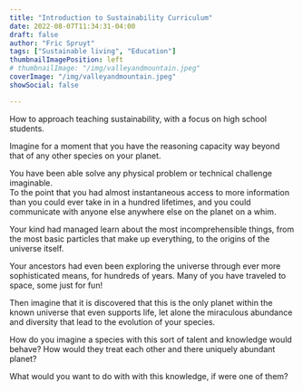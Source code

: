 ```yaml
---
title: "Introduction to Sustainability Curriculum"
date: 2022-08-07T11:34:31-04:00
draft: false
author: "Fric Spruyt"
tags: ["Sustainable living", "Education"]
thumbnailImagePosition: left
# thumbnailImage: "/img/valleyandmountain.jpeg"
coverImage: "/img/valleyandmountain.jpeg"
showSocial: false

---
```

<!-- {{< wide-image src="/img/valleyandmountain.jpeg" title="Mountains in back of Valley" >}} -->
<!-- ![Scenario 1: Across columns](img/valleyandmountain.jpeg) -->
How to approach teaching sustainability, with a focus on high school students.
<!--more-->


Imagine for a moment that you have the reasoning capacity way beyond that of any other species on your planet.

You have been able solve any physical problem or technical challenge imaginable.  
To the point that you had almost instantaneous access to more information than you could ever take in in a hundred lifetimes, and you could communicate with anyone else anywhere else on the planet on a whim.

Your kind had managed learn about the most incomprehensible things, from the most basic particles that make up everything, to the origins of the universe itself.

Your ancestors had even been exploring the universe through ever more sophisticated means, for hundreds of years.
Many of you have traveled to space, some just for fun!

Then imagine that it is discovered that this is the only planet within the known universe that even supports life, let alone the miraculous abundance and diversity that lead to the evolution of your species.

How do you imagine a species with this sort of talent and knowledge would behave?  How would they treat each other and there uniquely abundant planet?

What would you want to do with with this knowledge, if were one of them?
